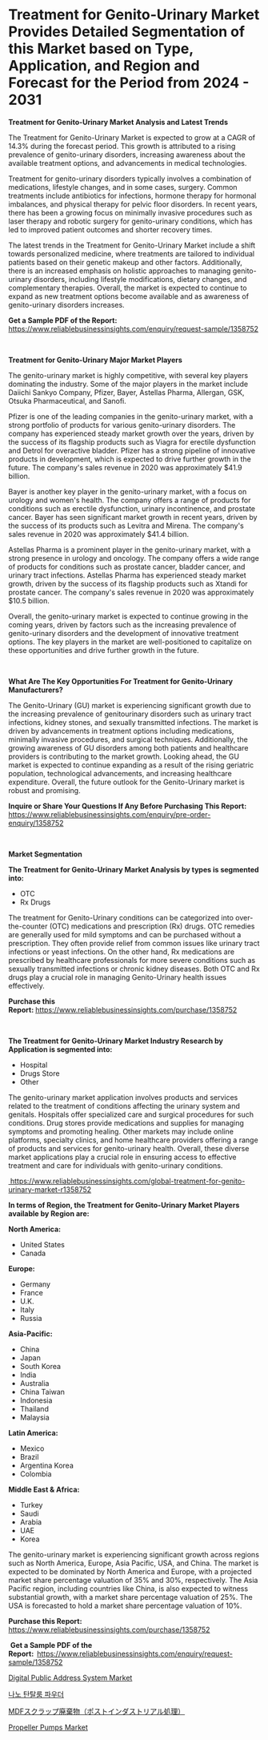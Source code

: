 <p><h1>Treatment for Genito-Urinary Market Provides Detailed Segmentation of this Market based on Type, Application, and Region and Forecast for the Period from 2024 - 2031</h1></p><p><strong>Treatment for Genito-Urinary Market Analysis and Latest Trends</strong></p>
<p><p>The Treatment for Genito-Urinary Market is expected to grow at a CAGR of 14.3% during the forecast period. This growth is attributed to a rising prevalence of genito-urinary disorders, increasing awareness about the available treatment options, and advancements in medical technologies.</p><p>Treatment for genito-urinary disorders typically involves a combination of medications, lifestyle changes, and in some cases, surgery. Common treatments include antibiotics for infections, hormone therapy for hormonal imbalances, and physical therapy for pelvic floor disorders. In recent years, there has been a growing focus on minimally invasive procedures such as laser therapy and robotic surgery for genito-urinary conditions, which has led to improved patient outcomes and shorter recovery times.</p><p>The latest trends in the Treatment for Genito-Urinary Market include a shift towards personalized medicine, where treatments are tailored to individual patients based on their genetic makeup and other factors. Additionally, there is an increased emphasis on holistic approaches to managing genito-urinary disorders, including lifestyle modifications, dietary changes, and complementary therapies. Overall, the market is expected to continue to expand as new treatment options become available and as awareness of genito-urinary disorders increases.</p></p>
<p><strong>Get a Sample PDF of the Report:&nbsp;</strong> <a href="https://www.reliablebusinessinsights.com/enquiry/request-sample/1358752">https://www.reliablebusinessinsights.com/enquiry/request-sample/1358752</a></p>
<p>&nbsp;</p>
<p><strong>Treatment for Genito-Urinary Major Market Players</strong></p>
<p><p>The genito-urinary market is highly competitive, with several key players dominating the industry. Some of the major players in the market include Daiichi Sankyo Company, Pfizer, Bayer, Astellas Pharma, Allergan, GSK, Otsuka Pharmaceutical, and Sanofi.</p><p>Pfizer is one of the leading companies in the genito-urinary market, with a strong portfolio of products for various genito-urinary disorders. The company has experienced steady market growth over the years, driven by the success of its flagship products such as Viagra for erectile dysfunction and Detrol for overactive bladder. Pfizer has a strong pipeline of innovative products in development, which is expected to drive further growth in the future. The company's sales revenue in 2020 was approximately $41.9 billion.</p><p>Bayer is another key player in the genito-urinary market, with a focus on urology and women's health. The company offers a range of products for conditions such as erectile dysfunction, urinary incontinence, and prostate cancer. Bayer has seen significant market growth in recent years, driven by the success of its products such as Levitra and Mirena. The company's sales revenue in 2020 was approximately $41.4 billion.</p><p>Astellas Pharma is a prominent player in the genito-urinary market, with a strong presence in urology and oncology. The company offers a wide range of products for conditions such as prostate cancer, bladder cancer, and urinary tract infections. Astellas Pharma has experienced steady market growth, driven by the success of its flagship products such as Xtandi for prostate cancer. The company's sales revenue in 2020 was approximately $10.5 billion.</p><p>Overall, the genito-urinary market is expected to continue growing in the coming years, driven by factors such as the increasing prevalence of genito-urinary disorders and the development of innovative treatment options. The key players in the market are well-positioned to capitalize on these opportunities and drive further growth in the future.</p></p>
<p>&nbsp;</p>
<p><strong>What Are The Key Opportunities For Treatment for Genito-Urinary Manufacturers?</strong></p>
<p><p>The Genito-Urinary (GU) market is experiencing significant growth due to the increasing prevalence of genitourinary disorders such as urinary tract infections, kidney stones, and sexually transmitted infections. The market is driven by advancements in treatment options including medications, minimally invasive procedures, and surgical techniques. Additionally, the growing awareness of GU disorders among both patients and healthcare providers is contributing to the market growth. Looking ahead, the GU market is expected to continue expanding as a result of the rising geriatric population, technological advancements, and increasing healthcare expenditure. Overall, the future outlook for the Genito-Urinary market is robust and promising.</p></p>
<p><strong>Inquire or Share Your Questions If Any Before Purchasing This Report:</strong> <a href="https://www.reliablebusinessinsights.com/enquiry/pre-order-enquiry/1358752">https://www.reliablebusinessinsights.com/enquiry/pre-order-enquiry/1358752</a></p>
<p>&nbsp;</p>
<p><strong>Market Segmentation</strong></p>
<p><strong>The Treatment for Genito-Urinary Market Analysis by types is segmented into:</strong></p>
<p><ul><li>OTC</li><li>Rx Drugs</li></ul></p>
<p><p>The treatment for Genito-Urinary conditions can be categorized into over-the-counter (OTC) medications and prescription (Rx) drugs. OTC remedies are generally used for mild symptoms and can be purchased without a prescription. They often provide relief from common issues like urinary tract infections or yeast infections. On the other hand, Rx medications are prescribed by healthcare professionals for more severe conditions such as sexually transmitted infections or chronic kidney diseases. Both OTC and Rx drugs play a crucial role in managing Genito-Urinary health issues effectively.</p></p>
<p><strong>Purchase this Report:&nbsp;</strong><a href="https://www.reliablebusinessinsights.com/purchase/1358752">https://www.reliablebusinessinsights.com/purchase/1358752</a></p>
<p>&nbsp;</p>
<p><strong>The Treatment for Genito-Urinary Market Industry Research by Application is segmented into:</strong></p>
<p><ul><li>Hospital</li><li>Drugs Store</li><li>Other</li></ul></p>
<p><p>The genito-urinary market application involves products and services related to the treatment of conditions affecting the urinary system and genitals. Hospitals offer specialized care and surgical procedures for such conditions. Drug stores provide medications and supplies for managing symptoms and promoting healing. Other markets may include online platforms, specialty clinics, and home healthcare providers offering a range of products and services for genito-urinary health. Overall, these diverse market applications play a crucial role in ensuring access to effective treatment and care for individuals with genito-urinary conditions.</p></p>
<p><a href="https://www.reliablebusinessinsights.com/global-treatment-for-genito-urinary-market-r1358752">&nbsp;https://www.reliablebusinessinsights.com/global-treatment-for-genito-urinary-market-r1358752</a></p>
<p><strong>In terms of Region, the Treatment for Genito-Urinary Market Players available by Region are:</strong></p>
<p>
    <p> <strong> North America: </strong>
        <ul>
            <li>United States</li>
            <li>Canada</li>
        </ul>
        </p> 
    <p> <strong> Europe: </strong>
        <ul>
            <li>Germany</li>
            <li>France</li>
            <li>U.K.</li>
            <li>Italy</li>
            <li>Russia</li>
        </ul>
        </p> 
    <p> <strong> Asia-Pacific: </strong>
        <ul>
            <li>China</li>
            <li>Japan</li>
            <li>South Korea</li>
            <li>India</li>
            <li>Australia</li>
            <li>China Taiwan</li>
            <li>Indonesia</li>
            <li>Thailand</li>
            <li>Malaysia</li>
        </ul>
        </p> 
    <p> <strong> Latin America: </strong>
        <ul>
            <li>Mexico</li>
            <li>Brazil</li>
            <li>Argentina Korea</li>
            <li>Colombia</li>
        </ul>
        </p> 
    <p> <strong> Middle East & Africa: </strong>
        <ul>
            <li>Turkey</li>
            <li>Saudi</li>
            <li>Arabia</li>
            <li>UAE</li>
            <li>Korea</li>
        </ul>
    </p>
    </p>
<p><p>The genito-urinary market is experiencing significant growth across regions such as North America, Europe, Asia Pacific, USA, and China. The market is expected to be dominated by North America and Europe, with a projected market share percentage valuation of 35% and 30%, respectively. The Asia Pacific region, including countries like China, is also expected to witness substantial growth, with a market share percentage valuation of 25%. The USA is forecasted to hold a market share percentage valuation of 10%.</p></p>
<p><strong>Purchase this Report: </strong><a href="https://www.reliablebusinessinsights.com/purchase/1358752">https://www.reliablebusinessinsights.com/purchase/1358752</a></p>
<p>&nbsp;<strong>Get a Sample PDF of the Report:&nbsp;&nbsp;</strong><a href="https://www.reliablebusinessinsights.com/enquiry/request-sample/1358752">https://www.reliablebusinessinsights.com/enquiry/request-sample/1358752</a></p>
<p><strong></strong></p>
<p><p><a href="https://www.linkedin.com/pulse/digital-public-address-system-market-size-cagr-trends-2024-2030-ikpff?trackingId=tb4Wq2%2FE%2FhS8zb424lt43w%3D%3D">Digital Public Address System Market</a></p><p><a href="https://medium.com/@midge5687567/%EB%82%98%EB%85%B8-%ED%83%84%ED%83%88%EB%9F%BC-%EB%B6%84%EB%A7%90-%EC%8B%9C%EC%9E%A5-%EA%B7%9C%EB%AA%A8%EB%8A%94-%EA%B8%80%EB%A1%9C%EB%B2%8C-%EC%82%B0%EC%97%85%EC%97%90%EC%84%9C-%EC%B5%9C%EC%83%81%EC%9D%98-%EB%A7%88%EC%BC%80%ED%8C%85-%EC%B1%84%EB%84%90%EC%9D%84-%EB%B3%B4%EC%97%AC%EC%A4%8D%EB%8B%88%EB%8B%A4-a1b961e2dfea">나노 탄탈룸 파우더</a></p><p><a href="https://medium.com/@jordymiller39/mdf%E3%82%B9%E3%82%AF%E3%83%A9%E3%83%83%E3%83%97%E5%BB%83%E6%A3%84%E7%89%A9%E3%81%AE%E4%BA%8B%E6%A5%AD%E5%BE%8C%E5%87%A6%E7%90%86%E5%B8%82%E5%A0%B4%E3%82%B7%E3%82%A7%E3%82%A2%E3%81%AE%E9%80%B2%E5%8C%96%E3%81%A82024%E5%B9%B4%E3%81%8B%E3%82%892031%E5%B9%B4%E3%81%AE%E5%B8%82%E5%A0%B4%E6%88%90%E9%95%B7%E3%83%88%E3%83%AC%E3%83%B3%E3%83%89-91d91cc76f77">MDFスクラップ廃棄物（ポストインダストリアル処理）</a></p><p><a href="https://www.linkedin.com/pulse/propeller-pumps-market-insight-trends-growth-forecasted-from-qicvf?trackingId=%2BhuMVRXW%2BW7dujAA1wxxpw%3D%3D">Propeller Pumps Market</a></p></p>
